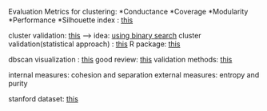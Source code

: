 Evaluation Metrics for clustering:
 *Conductance
 *Coverage 
 *Modularity
 *Performance
 *Silhouette index : <a href="http://scikit-learn.org/stable/auto_examples/cluster/plot_kmeans_silhouette_analysis.html">this</a>

cluster validation: <a href="http://www.cs.kent.edu/~jin/DM08/ClusterValidation.pdf">this</a>  --> idea: <u>using binary search</u>
cluster validation(statistical approach) : <a href="http://web.itu.edu.tr/sgunduz/courses/verimaden/paper/validity_survey.pdf">this</a>
R package: <a href="https://cran.r-project.org/web/packages/clValid/vignettes/clValid.pdf">this</a>

dbscan visualization : <a href="http://www.naftaliharris.com/blog/visualizing-dbscan-clustering/">this</a>
good review: <a href="http://www.cs.kent.edu/~jin/DM08/cluster.pdf">this</a>
validation methods: <a href="http://www.cs.kent.edu/~jin/DM08/ClusterValidation.pdf">this</a>

internal measures: cohesion and separation
external measures: entropy and purity


stanford dataset: <a href="http://snap.stanford.edu/data/">this</a>


